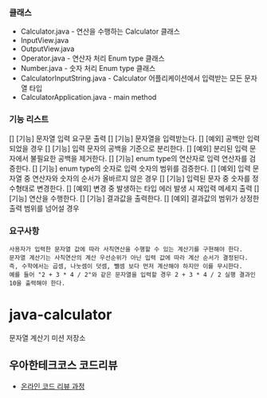 ### 클래스

* Calculator.java - 연산을 수행하는 Calculator 클래스
* InputView.java
* OutputView.java 
* Operator.java - 연산자 처리 Enum type 클래스
* Number.java - 숫자 처리 Enum type 클래스
* CalculatorInputString.java - Calculator 어플리케이션에서 입력받는 모든 문자열 타입
* CalculatorApplication.java - main method


### 기능 리스트

[] [기능] 문자열 입력 요구문 출력
[] [기능] 문자열을 입력받는다.
[] [예외] 공백만 입력되었을 경우
[] [기능] 입력 문자의 공백을 기준으로 분리한다.
[] [예외] 분리된 입력 문자에서 불필요한 공백을 제거한다.
[] [기능] enum type의 연산자로 입력 연산자를 검증한다.
[] [기능] enum type의 숫자로 입력 숫자의 범위를 검증한다.
[] [예외] 입력 문자열 중 연산자와 숫자의 순서가 올바르지 않은 경우
[] [기능] 입력된 문자 중 숫자를 정수형태로 변경한다.
[] [예외] 변경 중 발생하는 타입 에러 발생 시 재입력 메세지 출력
[] [기능] 연산을 수행한다.
[] [기능] 결과값을 출력한다.
[] [예외] 결과값의 범위가 상정한 출력 범위를 넘어설 경우

### 요구사항

```
사용자가 입력한 문자열 값에 따라 사칙연산을 수행할 수 있는 계산기를 구현해야 한다.
문자열 계산기는 사칙연산의 계산 우선순위가 아닌 입력 값에 따라 계산 순서가 결정된다. 즉, 수학에서는 곱셈, 나눗셈이 덧셈, 뺄셈 보다 먼저 계산해야 하지만 이를 무시한다.
예를 들어 "2 + 3 * 4 / 2"와 같은 문자열을 입력할 경우 2 + 3 * 4 / 2 실행 결과인 10을 출력해야 한다.
```

# java-calculator
문자열 계산기 미션 저장소

## 우아한테크코스 코드리뷰
* [온라인 코드 리뷰 과정](https://github.com/woowacourse/woowacourse-docs/blob/master/maincourse/README.md)